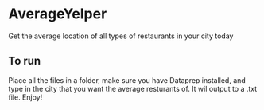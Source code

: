 # AverageYelper
Get the average location of all types of restaurants in your city today

## To run
Place all the files in a folder, make sure you have Dataprep installed, and type in the city that you want the average resturants of. 
It wil output to a .txt file.
Enjoy!
